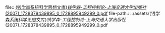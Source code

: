 file:: [(钱学森系统科学思想文库)_钱学森_-_工程控制论-上海交通大学出版社_(2007)_1728378439895_0_1728895949299_0.pdf](../assets/(钱学森系统科学思想文库)_钱学森_-_工程控制论-上海交通大学出版社_(2007)_1728378439895_0_1728895949299_0.pdf)
file-path:: ../assets/(钱学森系统科学思想文库)_钱学森_-_工程控制论-上海交通大学出版社_(2007)_1728378439895_0_1728895949299_0.pdf
